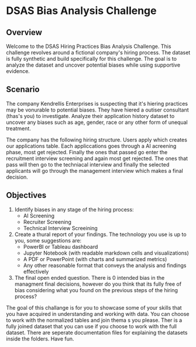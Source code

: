 # DSAS Bias Analysis Challenge

## Overview 
Welcome to the DSAS Hiring Practices Bias Analysis Challenge. This challenge revolves around a fictional company's hiring process.
The dataset is fully synthetic and build specifically for this challenge. The goal is to analyze the dataset and uncover potential biases while using supportive evidence.

## Scenario 
The company Kendrellis Enterprises is suspecting that it's hiering practices may be vonurable to potential biases. They have hiered a outiser consultant (thas's you) to investigate. Analyze their application history dataset to uncover any biases such as age, gender, race or any other form of unequal treatment. 

The company has the following hiring structure. Users apply which creates our applications table. Each appliccations goes through a AI acreening phase, most get rejected. Finally the ones that passed go enter the recruitment interview screening and again most get rejected. The ones that pass will then go to the techniacal interview and finally the selected applicants will go through the management interview which makes a final decision. 

## Objectives
1. Identify biases in any stage of the hiring process:
    - AI Screening
    - Recruiter Screening
    - Technical Interview Screeining
2. Create a thural report of your findings. The technology you use is up to you, some suggestions are:
    - PowerBI or Tableau dashboard
    - Jupyter Notebook (with readable markdown cells and visualizations)
    - A PDF or PowerPoint (with charts and summarized metrics)
    - Any other reasonable format that conveys the analysis and findings effectively
3. The final open ended question. There is 0 intended bias in the managment final decisions, however do you think that its fully free of bias considering what you found on the previous steps of the hiring process?

The goal of this challange is for you to showcase some of your skills that you have acquired in understanding and working with data. 
You can choose to work with the normalized tables and join thema s you please. Ther is a fully joined dataset that you can use if you choose to work with the full dataset. There are seperate documentation files for explaining the datasets inside the folders. Have fun. 
